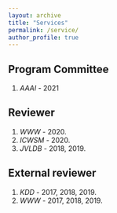 ```yaml
---
layout: archive
title: "Services"
permalink: /service/
author_profile: true
---
```


## Program Committee

1. *AAAI* - 2021

## Reviewer

1. *WWW* - 2020.
2. *ICWSM* - 2020.
3. *JVLDB* - 2018, 2019.

## External reviewer
1. *KDD* - 2017, 2018, 2019.
2. *WWW* - 2017, 2018, 2019.
